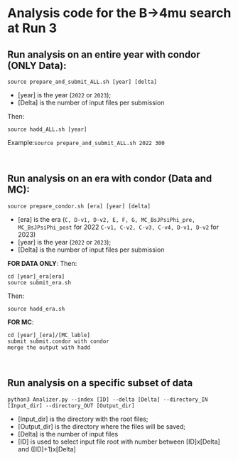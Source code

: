 # Analysis code for the B&rarr;4mu search at Run 3

## Run analysis on an entire year with condor (ONLY Data):
```
source prepare_and_submit_ALL.sh [year] [delta]
```
*  [year] is the year (`2022` or `2023`);
*  [Delta] is the number of input files per submission

Then:
```
source hadd_ALL.sh [year]
```
Example:`source prepare_and_submit_ALL.sh 2022 300`
<p>&nbsp;</p>


## Run analysis on an era with condor (Data and MC):
```
source prepare_condor.sh [era] [year] [delta]
```
*  [era] is the era (`C, D-v1, D-v2, E, F, G, MC_BsJPsiPhi_pre, MC_BsJPsiPhi_post` for 2022 `C-v1, C-v2, C-v3, C-v4, D-v1, D-v2` for 2023)
*  [year] is the year (`2022` or `2023`);
*  [Delta] is the number of input files per submission

**FOR DATA ONLY**:
Then:
```
cd [year]_era[era] 
source submit_era.sh
```
Then:
```
source hadd_era.sh
```
**FOR MC**:
```
cd [year]_[era]/[MC_lable]
submit submit.condor with condor
merge the output with hadd
```
<p>&nbsp;</p>

## Run analysis on a specific subset of data

```
python3 Analizer.py --index [ID] --delta [Delta] --directory_IN [Input_dir] --directory_OUT [Output_dir]
```
*  [Input_dir] is the directory with the root files;
*  [Output_dir] is the directory where the files will be saved;
*  [Delta] is the number of input files
*  [ID] is used to select input file root with number between [ID]x[Delta] and ([ID]+1)x[Delta]

<p>&nbsp;</p>
